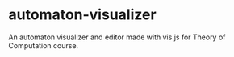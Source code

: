 # automaton-visualizer
An automaton visualizer and editor made with vis.js for Theory of Computation course.
